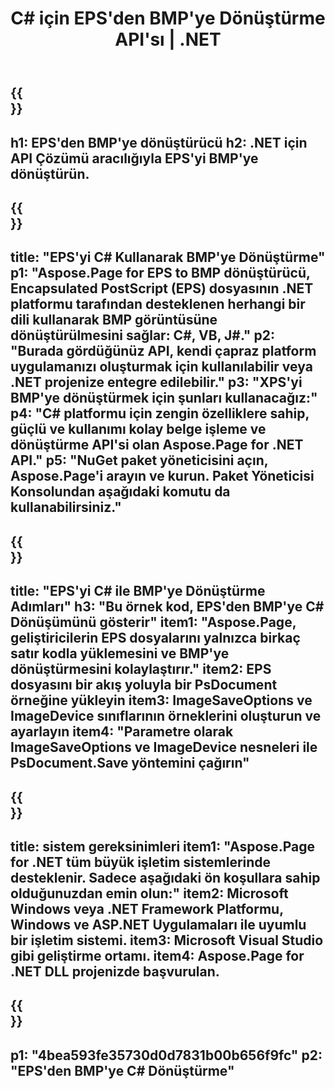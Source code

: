 ﻿---
translation: true
template: /_templates/_conversion-child-net.md
title: C# için EPS'den BMP'ye Dönüştürme API'sı | .NET
url: /net/conversion/eps-to-bmp/
description: EPS'den BMP'ye C# dönüştürme için örnek kod. VB.NET, Asp.NET veya herhangi bir .NET tabanlı uygulama içinde toplu EPS dosyalarını BMP'ye dönüştürmek için API kod parçacıklarını kullanın.
informat: EPS
outformat: BMP
otherformats: XPS PS
---

{{<section banner>}}
---
h1: EPS'den BMP'ye dönüştürücü
h2: .NET için API Çözümü aracılığıyla EPS'yi BMP'ye dönüştürün.
---

{{<section overview>}}
---
title: "EPS'yi C# Kullanarak BMP'ye Dönüştürme"
p1: "Aspose.Page for EPS to BMP dönüştürücü, Encapsulated PostScript (EPS) dosyasının .NET platformu tarafından desteklenen herhangi bir dili kullanarak BMP görüntüsüne dönüştürülmesini sağlar: C#, VB, J#."
p2: "Burada gördüğünüz API, kendi çapraz platform uygulamanızı oluşturmak için kullanılabilir veya .NET projenize entegre edilebilir."
p3: "XPS'yi BMP'ye dönüştürmek için şunları kullanacağız:"
p4: "C# platformu için zengin özelliklere sahip, güçlü ve kullanımı kolay belge işleme ve dönüştürme API'si olan Aspose.Page for .NET API."
p5: "NuGet paket yöneticisini açın, Aspose.Page'i arayın ve kurun. Paket Yöneticisi Konsolundan aşağıdaki komutu da kullanabilirsiniz."
---

{{<section feature1>}}
---
title: "EPS'yi C# ile BMP'ye Dönüştürme Adımları"
h3: "Bu örnek kod, EPS'den BMP'ye C# Dönüşümünü gösterir"
item1: "Aspose.Page, geliştiricilerin EPS dosyalarını yalnızca birkaç satır kodla yüklemesini ve BMP'ye dönüştürmesini kolaylaştırır."
item2: EPS dosyasını bir akış yoluyla bir PsDocument örneğine yükleyin
item3: ImageSaveOptions ve ImageDevice sınıflarının örneklerini oluşturun ve ayarlayın
item4: "Parametre olarak ImageSaveOptions ve ImageDevice nesneleri ile PsDocument.Save yöntemini çağırın"
---

{{<section feature2>}}
---
title: sistem gereksinimleri
item1: "Aspose.Page for .NET tüm büyük işletim sistemlerinde desteklenir. Sadece aşağıdaki ön koşullara sahip olduğunuzdan emin olun:"
item2: Microsoft Windows veya .NET Framework Platformu, Windows ve ASP.NET Uygulamaları ile uyumlu bir işletim sistemi.
item3: Microsoft Visual Studio gibi geliştirme ortamı.
item4: Aspose.Page for .NET DLL projenizde başvurulan.
---

{{<section gist>}}
---
p1: "4bea593fe35730d0d7831b00b656f9fc"
p2: "EPS'den BMP'ye C# Dönüştürme"
---

